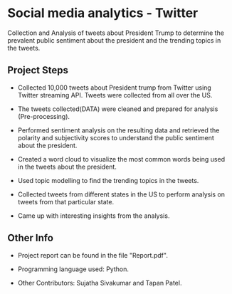 # Social media analytics - Twitter

Collection and Analysis of tweets about President Trump to determine the prevalent public sentiment about the president and the trending  topics in the tweets.

## Project Steps
- Collected 10,000 tweets about President trump from Twitter using Twitter streaming API. Tweets were collected from all over the US.

- The tweets collected(DATA) were cleaned and prepared for analysis (Pre-processing).

- Performed sentiment analysis on the resulting data and retrieved the polarity and subjectivity scores to understand the public sentiment about the president.

- Created a word cloud to visualize the most common words being used in the tweets about the president.

- Used topic modelling to find the trending topics in the tweets.

- Collected tweets from different states in the US to perform analysis on tweets from that particular state.

- Came up with interesting insights from the analysis.


## Other Info
- Project report can be found in the file "Report.pdf".

- Programming language used: Python.

- Other Contributors:  Sujatha Sivakumar and Tapan Patel.
